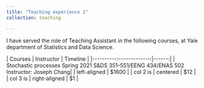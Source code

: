 ```yaml
---
title: "Teaching experience 1"
collection: teaching

---
```


I have served the role of Teaching Assistant in the following courses, at Yale department of Statistics and Data Science.

| Courses   |      Instructor      |  Timeline |
|----------:-------------:|------:|
| Stochastic processes Spring 2021
S&DS 351–551/EENG 434/ENAS 502
Instructor: Joseph Chang|
 | left-aligned | $1600 |
| col 2 is |   centered   |   $12 |
| col 3 is | right-aligned |    $1 |
